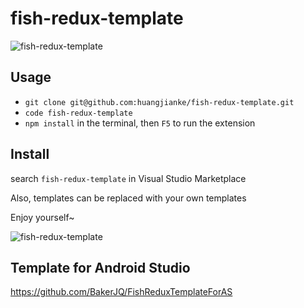 # fish-redux-template

![fish-redux-template](https://raw.githubusercontent.com/huangjianke/fish-redux-template/master/images/logo.png)

## Usage

- `git clone git@github.com:huangjianke/fish-redux-template.git`
- `code fish-redux-template`
- `npm install` in the terminal, then `F5` to run the extension

## Install

search `fish-redux-template` in Visual Studio Marketplace 

Also, templates can be replaced with your own templates

Enjoy yourself~

![fish-redux-template](https://raw.githubusercontent.com/huangjianke/fish-redux-template/master/images/fish-redux-template.png)

## Template for Android Studio

https://github.com/BakerJQ/FishReduxTemplateForAS

